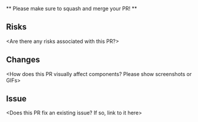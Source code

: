 ** Please make sure to squash and merge your PR! **

<General description>

## Risks
<Are there any risks associated with this PR?>

## Changes
<How does this PR visually affect components? Please show screenshots or GIFs>

## Issue
<Does this PR fix an existing issue? If so, link to it here>
